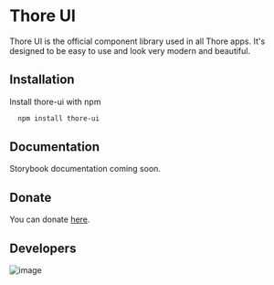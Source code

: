 # Thore UI
Thore UI is the official component library used in all Thore apps. It's designed to be easy to use and look very modern and beautiful. 

## Installation

Install thore-ui with npm

```bash
  npm install thore-ui
```

## Documentation
Storybook documentation coming soon.

## Donate
You can donate [here](https://ko-fi.com/thore).

## Developers
![image](https://contrib.rocks/image?repo=marchoffmann07/chalk-advanced-go)